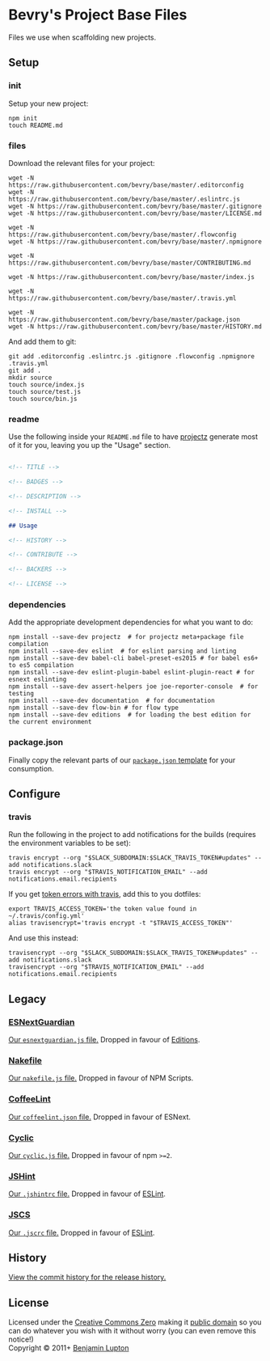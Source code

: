 # Bevry's Project Base Files
Files we use when scaffolding new projects.


## Setup

### init

Setup your new project:

``` shell
npm init
touch README.md
```


### files

Download the relevant files for your project:

``` shell
wget -N https://raw.githubusercontent.com/bevry/base/master/.editorconfig
wget -N https://raw.githubusercontent.com/bevry/base/master/.eslintrc.js
wget -N https://raw.githubusercontent.com/bevry/base/master/.gitignore
wget -N https://raw.githubusercontent.com/bevry/base/master/LICENSE.md

wget -N https://raw.githubusercontent.com/bevry/base/master/.flowconfig
wget -N https://raw.githubusercontent.com/bevry/base/master/.npmignore

wget -N https://raw.githubusercontent.com/bevry/base/master/CONTRIBUTING.md

wget -N https://raw.githubusercontent.com/bevry/base/master/index.js

wget -N https://raw.githubusercontent.com/bevry/base/master/.travis.yml

wget -N https://raw.githubusercontent.com/bevry/base/master/package.json
wget -N https://raw.githubusercontent.com/bevry/base/master/HISTORY.md
```

And add them to git:

``` shell
git add .editorconfig .eslintrc.js .gitignore .flowconfig .npmignore .travis.yml
git add .
mkdir source
touch source/index.js
touch source/test.js
touch source/bin.js
```


### readme

Use the following inside your `README.md` file to have [projectz](https://github.com/bevry/projectz) generate most of it for you, leaving you up the "Usage" section.

``` markdown

<!-- TITLE -->

<!-- BADGES -->

<!-- DESCRIPTION -->

<!-- INSTALL -->

## Usage

<!-- HISTORY -->

<!-- CONTRIBUTE -->

<!-- BACKERS -->

<!-- LICENSE -->
```


### dependencies

Add the appropriate development dependencies for what you want to do:

``` shell
npm install --save-dev projectz  # for projectz meta+package file compilation
npm install --save-dev eslint  # for eslint parsing and linting
npm install --save-dev babel-cli babel-preset-es2015 # for babel es6+ to es5 compilation
npm install --save-dev eslint-plugin-babel eslint-plugin-react # for esnext eslinting
npm install --save-dev assert-helpers joe joe-reporter-console  # for testing
npm install --save-dev documentation  # for documentation
npm install --save-dev flow-bin # for flow type
npm install --save-dev editions  # for loading the best edition for the current environment
```


### package.json

Finally copy the relevant parts of our [`package.json` template](https://github.com/bevry/base/blob/master/package.json) for your consumption.



## Configure

### travis

Run the following in the project to add notifications for the builds (requires the environment variables to be set):

``` shell
travis encrypt --org "$SLACK_SUBDOMAIN:$SLACK_TRAVIS_TOKEN#updates" --add notifications.slack
travis encrypt --org "$TRAVIS_NOTIFICATION_EMAIL" --add notifications.email.recipients
```

If you get [token errors with travis](https://github.com/travis-ci/travis.rb/issues/315), add this to you dotfiles:

``` shell
export TRAVIS_ACCESS_TOKEN='the token value found in ~/.travis/config.yml'
alias travisencrypt='travis encrypt -t "$TRAVIS_ACCESS_TOKEN"'
```

And use this instead:

``` shell
travisencrypt --org "$SLACK_SUBDOMAIN:$SLACK_TRAVIS_TOKEN#updates" --add notifications.slack
travisencrypt --org "$TRAVIS_NOTIFICATION_EMAIL" --add notifications.email.recipients
```



## Legacy

### [ESNextGuardian](https://github.com/bevry/esnextguardian)
[Our `esnextguardian.js` file.](https://github.com/bevry/base/blob/34fc820c8d87f1f21706ce7e26882b6cd5437368/esnextguardian.js)
Dropped in favour of [Editions](https://github.com/bevry/editions).

### [Nakefile](https://github.com/bevry/base/wiki/Nakefile)
[Our `nakefile.js` file.](https://github.com/bevry/base/blob/34fc820c8d87f1f21706ce7e26882b6cd5437368/nakefile.js)
Dropped in favour of NPM Scripts.

### [CoffeeLint](http://www.coffeelint.org)
[Our `coffeelint.json` file.](https://github.com/bevry/base/blob/34fc820c8d87f1f21706ce7e26882b6cd5437368/coffeelint.json)
Dropped in favour of ESNext.

### [Cyclic](https://github.com/bevry/base/wiki/Cyclic)
[Our `cyclic.js` file.](https://github.com/bevry/base/blob/34fc820c8d87f1f21706ce7e26882b6cd5437368/cyclic.js)
Dropped in favour of npm `>=2`.

### [JSHint](http://jshint.com)
[Our `.jshintrc` file.](https://github.com/bevry/base/blob/b1335ea16811d2870dbde87c3a1a606797db54a0/.jshintrc)
Dropped in favour of [ESLint](http://eslint.org).

### [JSCS](http://jscs.info)
[Our `.jscrc` file.](https://github.com/bevry/base/blob/34fc820c8d87f1f21706ce7e26882b6cd5437368/.jscrc)
Dropped in favour of [ESLint](http://eslint.org).


## History

[View the commit history for the release history.](https://github.com/bevry/base/commits/master)


## License
Licensed under the [Creative Commons Zero](http://creativecommons.org/publicdomain/zero/1.0/) making it [public domain](https://en.wikipedia.org/wiki/Public_domain) so you can do whatever you wish with it without worry (you can even remove this notice!)
<br/>Copyright &copy; 2011+ [Benjamin Lupton](http://balupton.com)
